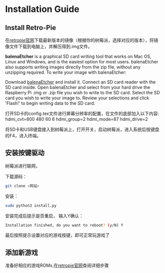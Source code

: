 # Installation Guide
## Install Retro-Pie
在[retropie官网](https://retropie.org.uk/download/)下载最新版本的镜像（根据你的树莓派，选择对应的版本），将镜像文件下载到电脑上，并解压得到.img文件。

**balenaEtcher** is a graphical SD card writing tool that works on Mac OS, Linux and Windows, and is the easiest option for most users. balenaEtcher also supports writing images directly from the zip file, without any unzipping required. To write your image with balenaEtcher:

Download [balenaEtcher](https://www.balena.io/etcher/) and install it.
Connect an SD card reader with the SD card inside.
Open balenaEtcher and select from your hard drive the Raspberry Pi .img or .zip file you wish to write to the SD card.
Select the SD card you wish to write your image to.
Review your selections and click 'Flash!' to begin writing data to the SD card.

打开SD卡的config.tex文件进行屏幕分辨率的配置，在文件的底部加入以下内容:
hdmi_cvt=800 480 60 6
hdmi_group=2
hdmi_mode=87
hdmi_drive=2

将SD卡和USB键盘接入到树莓派上，打开开关，启动树莓派，进入系统后按键盘的F4，进入终端。

## 安装按键驱动
树莓派进行联网，

下载源码：
```bash
git clone <网站>
```
安装：
```bash
sudo python3 install.py
```
安装完成后提示是否重启， 输入Y确认：
```bash
Installation finished, do you want to reboot? (y/N) Y
```
最后按照提示设置对应的游戏按键，即可正常玩游戏了

## 添加新游戏

准备好相应的游戏ROMs,在[retropie官网](https://retropie.org.uk/docs/Transferring-Roms/)查阅详细步骤






